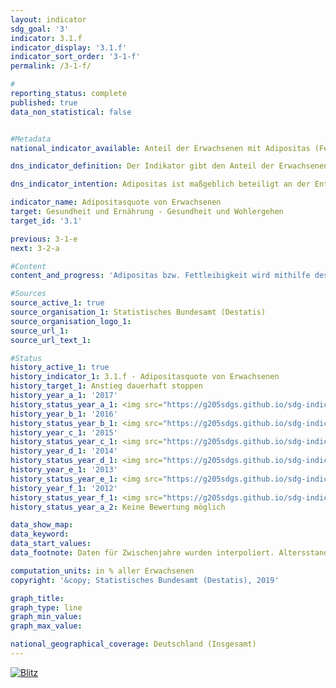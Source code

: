 ```yaml
---                   
layout: indicator                   
sdg_goal: '3'                   
indicator: 3.1.f                   
indicator_display: '3.1.f'                   
indicator_sort_order: '3-1-f'                   
permalink: /3-1-f/                   

#                   
reporting_status: complete                   
published: true                   
data_non_statistical: false                   


#Metadata                   
national_indicator_available: Anteil der Erwachsenen mit Adipositas (Fettleibigkeit)                   

dns_indicator_definition: Der Indikator gibt den Anteil der Erwachsenen (ab 18 Jahren) mit Adipositas an der erwachsenen Gesamtbevölkerung an.                   

dns_indicator_intention: Adipositas ist maßgeblich beteiligt an der Entstehung von Zivilisationskrankheiten wie Herz-Kreislauf-Erkrankungen, Diabetes oder Gelenkschäden. Neben den gesundheitlichen Folgen wirkt sich Adipositas auch in volkswirtschaftlicher und sozialer Hinsicht belastend aus. Folglich soll der Anteil der Bevölkerung mit Adipositas in Deutschland nicht weiter ansteigen.                   

indicator_name: Adipositasquote von Erwachsenen                   
target: Gesundheit und Ernährung - Gesundheit und Wohlergehen                   
target_id: '3.1'                   

previous: 3-1-e                   
next: 3-2-a                   

#Content                    
content_and_progress: 'Adipositas bzw. Fettleibigkeit wird mithilfe des Body-Mass-Index (BMI) festgestellt, berechnet aus dem Verhältnis von Körpergewicht in Kilogramm zur Körpergröße in Metern zum Quadrat. Menschen mit einem BMI ab 25 gelten nach der Klassifikation der Weltgesundheitsorganisation (WHO) als übergewichtig und ab einem BMI von 30 als adipös. Der BMI ist ein Richtwert, bei dem Körperbau, alters- und geschlechtsspezifische Unterschiede sowie die individuelle Zusammensetzung der Körpermasse unberücksichtigt bleiben. Datengrundlage des Indikators ist der Mikrozensus des Statistischen Bundesamtes. Die Stichprobenbefragung erfolgt bei 1 % der Gesamtbevölkerung. Die Beantwortung der Fragen zur Gesundheit, welche in der Regel alle vier Jahre gestellt werden, ist freiwillig. Somit basiert der Indikator auf dem Anteil der Bevölkerung, die im Mikrozensus die Fragen zu Körpergewicht und Körpergröße beantwortet haben und einen BMI von 30 und mehr aufweisen. Die entsprechenden Daten wurden auf die europäische Bevölkerung von 1990 standardisiert, um Daten für unterschiedliche Jahre und Regionen miteinander vergleichen zu können, ohne dass es zu Verzerrungen aufgrund unterschiedlicher Altersstrukturen kommt. Da die Fragen zu Gesundheit im Mikrozensus nicht jährlich erhoben werden, wurden die Zwischenjahre in der Grafik interpoliert. Im Jahr 2017 waren 14,6 % der Bevölkerung in Deutschland ab 18 Jahren adipös. Dabei war der Anteil der Männer mit Adipositas (16,3 %) höher als der Anteil der adipösen Frauen (12,9 %). 1999 lag der Anteil noch bei 10,7 % der Bevölkerung. Auch damals waren Frauen (10,2 %) etwas weniger von Adipositas betroffen als Männer (11,1 %). Die Adipositasquote bei Erwachsenen ist folglich gestiegen und entwickelt sich damit konträr zum Ziel der Deutschen Nachhaltigkeitsstrategie. Weitere 33,9 % der Bevölkerung ab 18 Jahren wiesen im Jahr 2017 einen BMI von 25 bis unter 30 auf. Insgesamt galten damit 48,5 % als übergewichtig (BMI ab 25). Dabei war der Anteil bei den Frauen mit 38,7 % deutlich kleiner als bei den Männern mit 57,7 %. Der Anteil der Menschen mit Adipositas steigt mit zunehmendem Lebensalter und geht erst im höheren Alter zurück. Im Jahr 2017 hatten 3,4 % der 18- und 19-jährigen Frauen Adipositas. Bei den 30- bis unter 35-Jährigen waren es bereits 10,1 %. Den höchsten Anteil bei den Frauen erreichte die Altersgruppe der 65- bis unter 70-Jährigen mit 21,7 %. Die Adipositasquote der Männer lag bei den unter 75-Jährigen jeweils höher als bei den gleichaltrigen Frauen und erreichte in den Altersgruppen der 60- bis unter 65-Jährigen mit 24,5 % und der 65- bis unter 70-Jährigen mit 25,3 % die höchsten Anteile. Interessant ist, dass im höheren Alter – ab etwa 75 Jahren – der Anteil der adipösen Frauen höher ist als der Anteil der adipösen Männer. Ab diesem Alter ist jedoch auch der Anteil der Männer in der Bevölkerung deutlich geringer. Zum Stand 31. Dezember 2017 betrug der Anteil der Männer ab 75 Jahren an der Bevölkerung in diesem Alter nur noch 40 %, während die Geschlechterverteilung zwischen 50 und 60 Jahren ausgeglichen war. Dieses Ungleichgewicht im höheren Alter lässt sich auf die höhere Lebenserwartung der Frauen zurückführen bzw. darauf, dass Männer früher versterben als Frauen. Untergewicht, das heißt ein BMI kleiner als 18,5, ist ein gegenteiliges Phänomen zur Fettleibigkeit. Frauen waren 2017 wesentlich häufiger (4,0 %) von Untergewicht betroffen als Männer (1,0 %). Junge Frauen im Alter von 18 bis 19 Jahren waren sogar zu 12,1 % untergewichtig; 20- bis unter 25-Jährige noch zu 8,5 %.'                   

#Sources
source_active_1: true                           
source_organisation_1: Statistisches Bundesamt (Destatis)                           
source_organisation_logo_1:                            
source_url_1:                            
source_url_text_1:                            

#Status                   
history_active_1: true                   
history_indicator_1: 3.1.f - Adipositasquote von Erwachsenen                   
history_target_1: Anstieg dauerhaft stoppen
history_year_a_1: '2017'                           
history_status_year_a_1: <img src="https://g205sdgs.github.io/sdg-indicators/public/Wettersymbole/Blitz.png" alt="Blitz" />
history_year_b_1: '2016'                           
history_status_year_b_1: <img src="https://g205sdgs.github.io/sdg-indicators/public/Wettersymbole/Blitz.png" alt="Blitz" />
history_year_c_1: '2015'                           
history_status_year_c_1: <img src="https://g205sdgs.github.io/sdg-indicators/public/Wettersymbole/Blitz.png" alt="Blitz" />
history_year_d_1: '2014'                           
history_status_year_d_1: <img src="https://g205sdgs.github.io/sdg-indicators/public/Wettersymbole/Blitz.png" alt="Blitz" />
history_year_e_1: '2013'                           
history_status_year_e_1: <img src="https://g205sdgs.github.io/sdg-indicators/public/Wettersymbole/Blitz.png" alt="Blitz" />
history_year_f_1: '2012'                           
history_status_year_f_1: <img src="https://g205sdgs.github.io/sdg-indicators/public/Wettersymbole/Blitz.png" alt="Blitz" />
history_status_year_a_2: Keine Bewertung möglich

data_show_map: 
data_keyword:                    
data_start_values:                    
data_footnote: Daten für Zwischenjahre wurden interpoliert. Altersstandardisierte Ergebnisse auf Basis der neuen Europabevölkerung.                   

computation_units: in % aller Erwachsenen                   
copyright: '&copy; Statistisches Bundesamt (Destatis), 2019'                   

graph_title:                    
graph_type: line                   
graph_min_value:                    
graph_max_value:                    

national_geographical_coverage: Deutschland (Insgesamt)                   
---
```

<a href="https://nachhaltige-entwicklung-deutschland.github.io/open-sdg-site-starter/status/"><img src="https://g205sdgs.github.io/sdg-indicators/public/Wettersymbole/Blitz.png" alt="Blitz" />                           
</a>
